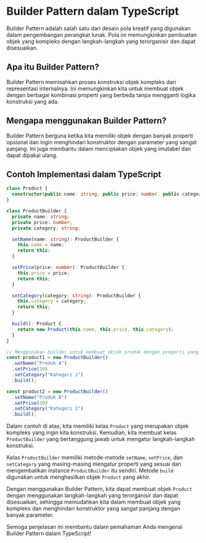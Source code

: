 # Builder Pattern dalam TypeScript

Builder Pattern adalah salah satu dari desain pola kreatif yang digunakan dalam pengembangan perangkat lunak. Pola ini memungkinkan pembuatan objek yang kompleks dengan langkah-langkah yang terorganisir dan dapat disesuaikan.

## Apa itu Builder Pattern?

Builder Pattern memisahkan proses konstruksi objek kompleks dari representasi internalnya. Ini memungkinkan kita untuk membuat objek dengan berbagai kombinasi properti yang berbeda tanpa mengganti logika konstruksi yang ada.
 
## Mengapa menggunakan Builder Pattern?

Builder Pattern berguna ketika kita memiliki objek dengan banyak properti opsional dan ingin menghindari konstruktor dengan parameter yang sangat panjang. Ini juga membantu dalam menciptakan objek yang imutabel dan dapat dipakai ulang.

## Contoh Implementasi dalam TypeScript

```typescript
class Product {
  constructor(public name: string, public price: number, public category: string) {}
}

class ProductBuilder {
  private name: string;
  private price: number;
  private category: string;

  setName(name: string): ProductBuilder {
    this.name = name;
    return this;
  }

  setPrice(price: number): ProductBuilder {
    this.price = price;
    return this;
  }

  setCategory(category: string): ProductBuilder {
    this.category = category;
    return this;
  }

  build(): Product {
    return new Product(this.name, this.price, this.category);
  }
}

// Menggunakan builder untuk membuat objek produk dengan properti yang berbeda
const product1 = new ProductBuilder()
  .setName("Produk A")
  .setPrice(10)
  .setCategory("Kategori 1")
  .build();

const product2 = new ProductBuilder()
  .setName("Produk B")
  .setPrice(20)
  .setCategory("Kategori 2")
  .build();
```

Dalam contoh di atas, kita memiliki kelas `Product` yang merupakan objek kompleks yang ingin kita konstruksi. Kemudian, kita membuat kelas `ProductBuilder` yang bertanggung jawab untuk mengatur langkah-langkah konstruksi.

Kelas `ProductBuilder` memiliki metode-metode `setName`, `setPrice`, dan `setCategory` yang masing-masing mengatur properti yang sesuai dan mengembalikan instance `ProductBuilder` itu sendiri. Metode `build` digunakan untuk menghasilkan objek `Product` yang akhir.

Dengan menggunakan Builder Pattern, kita dapat membuat objek `Product` dengan menggunakan langkah-langkah yang terorganisir dan dapat disesuaikan, sehingga memudahkan kita dalam membuat objek yang kompleks dan menghindari konstruktor yang sangat panjang dengan banyak parameter.

Semoga penjelasan ini membantu dalam pemahaman Anda mengenai Builder Pattern dalam TypeScript!